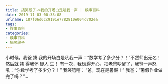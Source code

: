 ```yaml
---
title: 搞笑段子->我的开场白是吼我一声 | 糗事百科
date: 2019-11-03 00:33:08
urlname: 187f06d6cc9191e7782810e004d702ea
tags: 
- 糗事百科
categories:
- 糗事百科
- 搞笑段子
---
```

小时候，我爸 揍 我的开场白是吼我一声：“数学考了多少分？！”不然师出无名！ 然后就 揍 得我怀 疑人 生！      有一次，我玩得开心，把老爸吵醒了，我爸一声怒吼：“你数学考了多少分？！”      我笑嘻嘻：“爸，现在是暑假！”      我爸：“暑假作业做完了吗？”...


